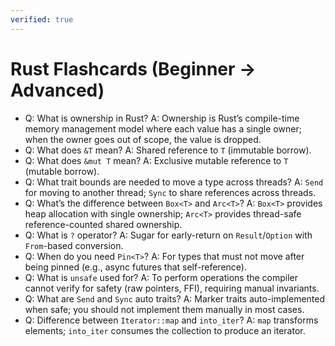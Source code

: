 ```yaml
---
verified: true
---
```


# Rust Flashcards (Beginner → Advanced)

- Q: What is ownership in Rust? A: Ownership is Rust’s compile-time memory management model where each value has a single owner; when the owner goes out of scope, the value is dropped.
- Q: What does `&T` mean? A: Shared reference to `T` (immutable borrow).
- Q: What does `&mut T` mean? A: Exclusive mutable reference to `T` (mutable borrow).
- Q: What trait bounds are needed to move a type across threads? A: `Send` for moving to another thread; `Sync` to share references across threads.
- Q: What’s the difference between `Box<T>` and `Arc<T>`? A: `Box<T>` provides heap allocation with single ownership; `Arc<T>` provides thread-safe reference-counted shared ownership.
- Q: What is `?` operator? A: Sugar for early-return on `Result`/`Option` with `From`-based conversion.
- Q: When do you need `Pin<T>`? A: For types that must not move after being pinned (e.g., async futures that self-reference).
- Q: What is `unsafe` used for? A: To perform operations the compiler cannot verify for safety (raw pointers, FFI), requiring manual invariants.
- Q: What are `Send` and `Sync` auto traits? A: Marker traits auto-implemented when safe; you should not implement them manually in most cases.
- Q: Difference between `Iterator::map` and `into_iter`? A: `map` transforms elements; `into_iter` consumes the collection to produce an iterator.
